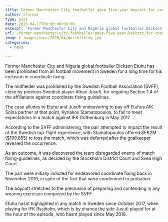 ```yaml
---
title: Former Manchester City footballer gave five-year boycott for coordinate fixing in Sweden
author: xforeal 
type: post
date: 2020-04-17T00:00:00+00:00
excerpt: 'Former Manchester City and Nigeria global footballer Dickson Etuhu has been restricted from all football action in Sweden for a long time for his association in coordinate fixing '
url: /former-manchester-city-footballer-gave-five-year-boycott-for-coordinate-fixing-in-sweden/
image : images/news/2020/04/matchfixing.jpg
categories:
  - news

---
```

Former Manchester City and Nigeria global footballer Dickson Etuhu has been prohibited from all football movement in Sweden for a long time for his inclusion in coordinate fixing. 

The midfielder was prohibited by the Swedish Football Association (SVFF), close by previous Swedish player Alban Jusufi, for negating Section 1.4 of the affiliations against coordinate fixing guidelines. 

The case alludes to Etuhu and Jusufi endeavoring to pay off Etuhus AIK Solna partner at that point, Kyriakos Stamatopoulos, to fail to meet expectations in a match against IFK Gothenburg in May 2017. 

According to the SVFF administering, the pair attempted to impact the result of the Swedish top-flight experience, with Stamatopoulos offered SEK2M ($199,855) to toss the match, which was deferred after the goalkeeper revealed the occurrence. 

As an outcome, it was discovered the team disregarded enemy of match fixing-guidelines, as decided by the Stockholm District Court and Svea High Court. 

The pair were initially indicted for endeavored coordinate fixing back in November 2019, in spite of the fact that were condemned to probation. 

The boycott stretches to the preclusion of preparing and contending in any wearing exercises composed by the SVFF. 

Etuhu hasnt highlighted in any match in Sweden since October 2017, when playing for IFK Rssjholm, which is by chance the side Jusufi played for at the hour of the episode, who hasnt played since May 2018.